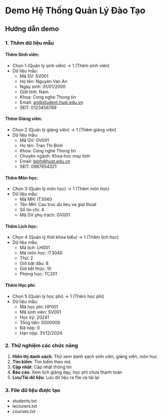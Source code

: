 # Demo Hệ Thống Quản Lý Đào Tạo

## Hướng dẫn demo

### 1. Thêm dữ liệu mẫu

#### Thêm Sinh viên:
- Chọn 1 (Quản lý sinh viên) -> 1 (Thêm sinh viên)
- Dữ liệu mẫu:
  - Mã SV: SV001
  - Họ tên: Nguyen Van An
  - Ngày sinh: 01/01/2000
  - Giới tính: Nam
  - Khoa: Cong nghe Thong tin
  - Email: an@student.hust.edu.vn
  - SĐT: 0123456789

#### Thêm Giảng viên:
- Chọn 2 (Quản lý giảng viên) -> 1 (Thêm giảng viên)
- Dữ liệu mẫu:
  - Mã GV: GV001
  - Họ tên: Tran Thi Binh
  - Khoa: Cong nghe Thong tin
  - Chuyên ngành: Khoa hoc may tinh
  - Email: binh@hust.edu.vn
  - SĐT: 0987654321

#### Thêm Môn học:
- Chọn 3 (Quản lý môn học) -> 1 (Thêm môn học)
- Dữ liệu mẫu:
  - Mã MH: IT3040
  - Tên MH: Cau truc du lieu va giai thuat
  - Số tín chỉ: 4
  - Mã GV phụ trách: GV001

#### Thêm Lịch học:
- Chọn 4 (Quản lý thời khóa biểu) -> 1 (Thêm lịch học)
- Dữ liệu mẫu:
  - Mã lịch: LH001
  - Mã môn học: IT3040
  - Thứ: 2
  - Giờ bắt đầu: 8
  - Giờ kết thúc: 10
  - Phòng học: TC201

#### Thêm Học phí:
- Chọn 5 (Quản lý học phí) -> 1 (Thêm học phí)
- Dữ liệu mẫu:
  - Mã học phí: HP001
  - Mã sinh viên: SV001
  - Học kỳ: 20241
  - Tổng tiền: 5000000
  - Đã nộp: 0
  - Hạn nộp: 31/12/2024

### 2. Thử nghiệm các chức năng

1. **Hiển thị danh sách**: Thử xem danh sách sinh viên, giảng viên, môn học
2. **Tìm kiếm**: Tìm kiếm theo mã
3. **Cập nhật**: Cập nhật thông tin
4. **Báo cáo**: Xem lịch giảng dạy, học phí chưa thanh toán
5. **Lưu/Tải dữ liệu**: Lưu dữ liệu ra file và tải lại

### 3. File dữ liệu được tạo
- students.txt
- lecturers.txt  
- courses.txt
